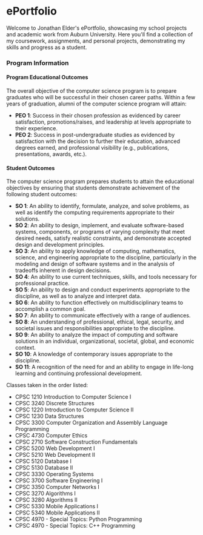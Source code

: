 # ePortfolio
Welcome to Jonathan Elder's ePortfolio, showcasing my school projects and academic work from Auburn University. Here you'll find a collection of my coursework, assignments, and personal projects, demonstrating my skills and progress as a student.

### Program Information

#### Program Educational Outcomes
The overall objective of the computer science program is to prepare graduates who will be successful in their chosen career paths. Within a few years of graduation, alumni of the computer science program will attain:

- **PEO 1**: Success in their chosen profession as evidenced by career satisfaction, promotions/raises, and leadership at levels appropriate to their experience.
- **PEO 2**: Success in post-undergraduate studies as evidenced by satisfaction with the decision to further their education, advanced degrees earned, and professional visibility (e.g., publications, presentations, awards, etc.).

#### Student Outcomes
The computer science program prepares students to attain the educational objectives by ensuring that students demonstrate achievement of the following student outcomes:

- **SO 1**: An ability to identify, formulate, analyze, and solve problems, as well as identify the computing requirements appropriate to their solutions.
- **SO 2**: An ability to design, implement, and evaluate software-based systems, components, or programs of varying complexity that meet desired needs, satisfy realistic constraints, and demonstrate accepted design and development principles.
- **SO 3**: An ability to apply knowledge of computing, mathematics, science, and engineering appropriate to the discipline, particularly in the modeling and design of software systems and in the analysis of tradeoffs inherent in design decisions.
- **SO 4**: An ability to use current techniques, skills, and tools necessary for professional practice.
- **SO 5**: An ability to design and conduct experiments appropriate to the discipline, as well as to analyze and interpret data.
- **SO 6**: An ability to function effectively on multidisciplinary teams to accomplish a common goal.
- **SO 7**: An ability to communicate effectively with a range of audiences.
- **SO 8**: An understanding of professional, ethical, legal, security, and societal issues and responsibilities appropriate to the discipline.
- **SO 9**: An ability to analyze the impact of computing and software solutions in an individual, organizational, societal, global, and economic context.
- **SO 10**: A knowledge of contemporary issues appropriate to the discipline.
- **SO 11**: A recognition of the need for and an ability to engage in life-long learning and continuing professional development.

Classes taken in the order listed:

- CPSC 1210 Introduction to Computer Science I
- CPSC 3240 Discrete Structures
- CPSC 1220 Introduction to Computer Science II
- CPSC 1230 Data Structures
- CPSC 3300 Computer Organization and Assembly Language Programming
- CPSC 4730 Computer Ethics
- CPSC 2710 Software Construction Fundamentals
- CPSC 5200 Web Development I
- CPSC 5210 Web Development II
- CPSC 5120 Database I
- CPSC 5130 Database II
- CPSC 3330 Operating Systems
- CPSC 3700 Software Engineering I
- CPSC 3350 Computer Networks I
- CPSC 3270 Algorithms I
- CPSC 3280 Algorithms II
- CPSC 5330 Mobile Applications I
- CPSC 5340 Mobile Applications II
- CPSC 4970 - Special Topics: Python Programming
- CPSC 4970 - Special Topics: C++ Programming

